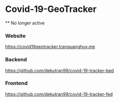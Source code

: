 # Covid-19-GeoTracker

** No longer active

### Website

https://covid19geotracker.tranquanghuy.me

### Backend
https://github.com/dekutran99/covid-19-tracker-bed

### Frontend
https://github.com/dekutran99/covid-19-tracker-fed
